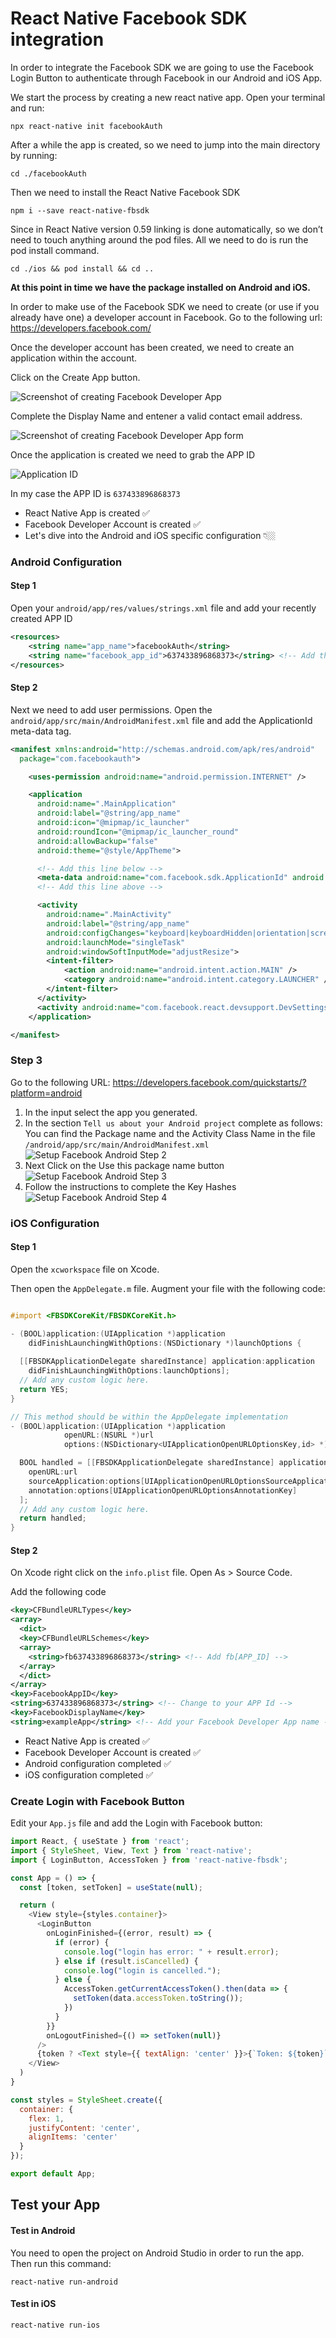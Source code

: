 # React Native Facebook SDK integration

In order to integrate the Facebook SDK we are going to use the Facebook Login Button to authenticate through Facebook in our Android and iOS App. 

We start the process by creating a new react native app. Open your terminal and run:

`npx react-native init facebookAuth`

After a while the app is created, so we need to jump into the main directory by running: 

`cd ./facebookAuth`

Then we need to install the React Native Facebook SDK

`npm i --save react-native-fbsdk`

Since in React Native version 0.59 linking is done automatically, so we don’t need to touch anything around the pod files. All we need to do is run the pod install command.

`cd ./ios && pod install && cd ..`

**At this point in time we have the package installed on Android and iOS.**

In order to make use of the Facebook SDK we need to create (or use if you already have one) a developer account in Facebook. Go to the following url: https://developers.facebook.com/

Once the developer account has been created, we need to create an application within the account. 

Click on the Create App button.

![Screenshot of creating Facebook Developer App](https://i.ibb.co/CK9LCXV/Screen-Shot-2020-05-28-at-18-00-50.png "Create Facebook Developer App")

Complete the Display Name and entener a valid contact email address. 

![Screenshot of creating Facebook Developer App form](https://i.ibb.co/mzsXRDk/Screen-Shot-2020-05-29-at-10-09-13.png "Create new App ID")

Once the application is created we need to grab the APP ID

![Application ID](https://i.ibb.co/VvSPcYr/Screen-Shot-2020-05-29-at-10-12-39.png "APP ID")

In my case the APP ID is `637433896868373`

- React Native App is created ✅
- Facebook Developer Account is created ✅
- Let's dive into the Android and iOS specific configuration 👇🏼

### Android Configuration

#### Step 1
Open your `android/app/res/values/strings.xml` file and add your recently created APP ID

```xml
<resources>
    <string name="app_name">facebookAuth</string>
    <string name="facebook_app_id">637433896868373</string> <!-- Add this with your APP ID -->
</resources>
```

#### Step 2
Next we need to add user permissions. Open the `android/app/src/main/AndroidManifest.xml` file and add the ApplicationId meta-data tag.

```xml
<manifest xmlns:android="http://schemas.android.com/apk/res/android"
  package="com.facebookauth">

    <uses-permission android:name="android.permission.INTERNET" />

    <application
      android:name=".MainApplication"
      android:label="@string/app_name"
      android:icon="@mipmap/ic_launcher"
      android:roundIcon="@mipmap/ic_launcher_round"
      android:allowBackup="false"
      android:theme="@style/AppTheme">

      <!-- Add this line below -->
      <meta-data android:name="com.facebook.sdk.ApplicationId" android:value="@string/facebook_app_id"/>
      <!-- Add this line above -->

      <activity
        android:name=".MainActivity"
        android:label="@string/app_name"
        android:configChanges="keyboard|keyboardHidden|orientation|screenSize|uiMode"
        android:launchMode="singleTask"
        android:windowSoftInputMode="adjustResize">
        <intent-filter>
            <action android:name="android.intent.action.MAIN" />
            <category android:name="android.intent.category.LAUNCHER" />
        </intent-filter>
      </activity>
      <activity android:name="com.facebook.react.devsupport.DevSettingsActivity" />
    </application>

</manifest>
```

### Step 3 

Go to the following URL: https://developers.facebook.com/quickstarts/?platform=android

1. In the input select the app you generated. 
2. In the section `Tell us about your Android project` complete as follows: 
You can find the Package name and the Activity Class Name in the file `/android/app/src/main/AndroidManifest.xml`
![Setup Facebook Android Step 2](https://i.ibb.co/hdMxrZV/Screen-Shot-2020-05-29-at-13-48-47.png "Facebook Android Setup")
1. Next Click on the Use this package name button 
![Setup Facebook Android Step 3](https://i.ibb.co/0YJfNKY/Screen-Shot-2020-05-29-at-13-48-55.png "Facebook Android Setup step 3")
4. Follow the instructions to complete the Key Hashes
![Setup Facebook Android Step 4](https://i.ibb.co/y68sKNc/Screen-Shot-2020-05-29-at-13-49-55.png "Facebook Android Setup step 4")

### iOS Configuration

#### Step 1

Open the `xcworkspace` file on Xcode.

Then open the `AppDelegate.m` file. Augment your file with the following code: 

```objective-c

#import <FBSDKCoreKit/FBSDKCoreKit.h>

- (BOOL)application:(UIApplication *)application 
    didFinishLaunchingWithOptions:(NSDictionary *)launchOptions {
  
  [[FBSDKApplicationDelegate sharedInstance] application:application
    didFinishLaunchingWithOptions:launchOptions];
  // Add any custom logic here.
  return YES;
}

// This method should be within the AppDelegate implementation
- (BOOL)application:(UIApplication *)application
            openURL:(NSURL *)url
            options:(NSDictionary<UIApplicationOpenURLOptionsKey,id> *)options {

  BOOL handled = [[FBSDKApplicationDelegate sharedInstance] application:application
    openURL:url
    sourceApplication:options[UIApplicationOpenURLOptionsSourceApplicationKey]
    annotation:options[UIApplicationOpenURLOptionsAnnotationKey]
  ];
  // Add any custom logic here.
  return handled;
}

```

#### Step 2

On Xcode right click on the `info.plist` file. Open As > Source Code. 

Add the following code
```xml
<key>CFBundleURLTypes</key>
<array>
  <dict>
  <key>CFBundleURLSchemes</key>
  <array>
    <string>fb637433896868373</string> <!-- Add fb[APP_ID] -->
  </array>
  </dict>
</array>
<key>FacebookAppID</key>
<string>637433896868373</string> <!-- Change to your APP Id -->
<key>FacebookDisplayName</key>
<string>exampleApp</string> <!-- Add your Facebook Developer App name -->
```


- React Native App is created ✅
- Facebook Developer Account is created ✅
- Android configuration completed ✅
- iOS configuration completed ✅

### Create Login with Facebook Button

Edit your `App.js` file and add the Login with Facebook button:

```javascript
import React, { useState } from 'react';
import { StyleSheet, View, Text } from 'react-native';
import { LoginButton, AccessToken } from 'react-native-fbsdk';

const App = () => {
  const [token, setToken] = useState(null);

  return (
    <View style={styles.container}>
      <LoginButton
        onLoginFinished={(error, result) => {
          if (error) {
            console.log("login has error: " + result.error);
          } else if (result.isCancelled) {
            console.log("login is cancelled.");
          } else {
            AccessToken.getCurrentAccessToken().then(data => {
              setToken(data.accessToken.toString());
            })
          }
        }}
        onLogoutFinished={() => setToken(null)}
      />
      {token ? <Text style={{ textAlign: 'center' }}>{`Token: ${token}`}</Text> : null}
    </View>
  )
}

const styles = StyleSheet.create({
  container: {
    flex: 1,
    justifyContent: 'center',
    alignItems: 'center'
  }
});

export default App;
```

## Test your App

#### Test in Android

You need to open the project on Android Studio in order to run the app.
Then run this command:

`react-native run-android`

#### Test in iOS

`react-native run-ios`